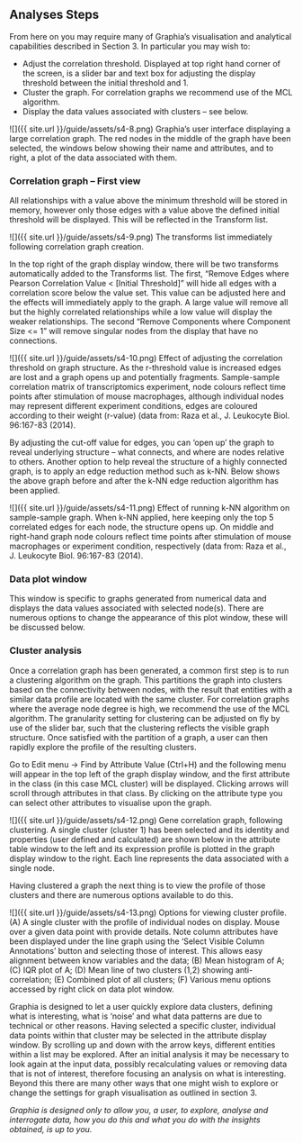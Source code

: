 ## Analyses Steps

From here on you may require many of Graphia’s visualisation and analytical capabilities described in Section 3.  In particular you may wish to:
- Adjust the correlation threshold. Displayed at top right hand corner of the screen, is a slider bar and text box for adjusting the display threshold between the initial threshold and 1.
- Cluster the graph. For correlation graphs we recommend use of the MCL algorithm.
- Display the data values associated with clusters – see below.

![]({{ site.url }}/guide/assets/s4-8.png)
Graphia’s user interface displaying a large correlation graph. The red nodes in the middle of the graph have been selected, the windows below showing their name and attributes, and to right, a plot of the data associated with them.

### Correlation graph – First view

All relationships with a value above the minimum threshold will be stored in memory, however only those edges with a value above the defined initial threshold will be displayed. This will be reflected in the Transform list.

![]({{ site.url }}/guide/assets/s4-9.png)
The transforms list immediately following correlation graph creation.

In the top right of the graph display window, there will be two transforms automatically added to the Transforms list.  The first, “Remove Edges where Pearson Correlation Value < [Initial Threshold]” will hide all edges with a correlation score below the value set. This value can be adjusted here and the effects will immediately apply to the graph. A large value will remove all but the highly correlated relationships while a low value will display the weaker relationships. The second “Remove Components where Component Size <= 1” will remove singular nodes from the display that have no connections.

![]({{ site.url }}/guide/assets/s4-10.png)
Effect of adjusting the correlation threshold on graph structure. As the r-threshold value is increased edges are lost and a graph opens up and potentially fragments. Sample-sample correlation matrix of transcriptomics experiment, node colours reflect time points after stimulation of mouse macrophages, although individual nodes may represent different experiment conditions, edges are coloured according to their weight (r-value) (data from: Raza et al., J. Leukocyte Biol. 96:167-83 (2014).

By adjusting the cut-off value for edges, you can ‘open up’ the graph to reveal underlying structure – what connects, and where are nodes relative to others.  Another option to help reveal the structure of a highly connected graph, is to apply an edge reduction method such as k-NN. Below shows the above graph before and after the k-NN edge reduction algorithm has been applied.

![]({{ site.url }}/guide/assets/s4-11.png)
Effect of running k-NN algorithm on sample-sample graph. When k-NN applied, here keeping only the top 5 correlated edges for each node, the structure opens up. On middle and right-hand graph node colours reflect time points after stimulation of mouse macrophages or experiment condition, respectively (data from: Raza et al., J. Leukocyte Biol. 96:167-83 (2014).

### Data plot window

This window is specific to graphs generated from numerical data and displays the data values associated with selected node(s). There are numerous options to change the appearance of this plot window, these will be discussed below.

### Cluster analysis

Once a correlation graph has been generated, a common first step is to run a clustering algorithm on the graph. This partitions the graph into clusters based on the connectivity between nodes, with the result that entities with a similar data profile are located with the same cluster.  For correlation graphs where the average node degree is high, we recommend the use of the MCL algorithm. The granularity setting for clustering can be adjusted on fly by use of the slider bar, such that the clustering reflects the visible graph structure. Once satisfied with the partition of a graph, a user can then rapidly explore the profile of the resulting clusters. 

Go to Edit menu -> Find by Attribute Value (Ctrl+H) and the following menu will appear in the top left of the graph display window, and the first attribute in the class (in this case MCL cluster) will be displayed. Clicking arrows will scroll through attributes in that class. By clicking on the attribute type you can select other attributes to visualise upon the graph.

![]({{ site.url }}/guide/assets/s4-12.png)
Gene correlation graph, following clustering. A single cluster (cluster 1) has been selected and its identity and properties (user defined and calculated) are shown below in the attribute table window to the left and its expression profile is plotted in the graph display window to the right. Each line represents the data associated with a single node.

Having clustered a graph the next thing is to view the profile of those clusters and there are numerous options available to do this.

![]({{ site.url }}/guide/assets/s4-13.png)
Options for viewing cluster profile. (A) A single cluster with the profile of individual nodes on display.  Mouse over a given data point with provide details. Note column attributes have been displayed under the line graph using the ‘Select Visible Column Annotations’ button and selecting those of interest. This allows easy alignment between know variables and the data; (B) Mean histogram of A; (C) IQR plot of A; (D) Mean line of two clusters (1,2) showing anti-correlation; (E) Combined plot of all clusters; (F) Various menu options accessed by right click on data plot window.

Graphia is designed to let a user quickly explore data clusters, defining what is interesting, what is ‘noise’ and what data patterns are due to technical or other reasons. Having selected a specific cluster, individual data points within that cluster may be selected in the attribute display window. By scrolling up and down with the arrow keys, different entities within a list may be explored.   After an initial analysis it may be necessary to look again at the input data, possibly recalculating values or removing data that is not of interest, therefore focusing an analysis on what is interesting. Beyond this there are many other ways that one might wish to explore or change the settings for graph visualisation as outlined in section 3.

_Graphia is designed only to allow you, a user, to explore, analyse and interrogate data, how you do this and what you do with the insights obtained, is up to you._
